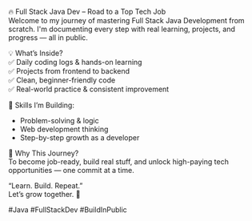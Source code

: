 🔥 Full Stack Java Dev – Road to a Top Tech Job  
Welcome to my journey of mastering Full Stack Java Development from scratch. I'm documenting every step with real learning, projects, and progress — all in public.

💡 What’s Inside?  
✅ Daily coding logs & hands-on learning  
✅ Projects from frontend to backend  
✅ Clean, beginner-friendly code  
✅ Real-world practice & consistent improvement

🧠 Skills I’m Building:  
- Problem-solving & logic  
- Web development thinking  
- Step-by-step growth as a developer

🎯 Why This Journey?  
To become job-ready, build real stuff, and unlock high-paying tech opportunities — one commit at a time.

“Learn. Build. Repeat.”  
Let’s grow together. 🌱

#Java #FullStackDev #BuildInPublic
